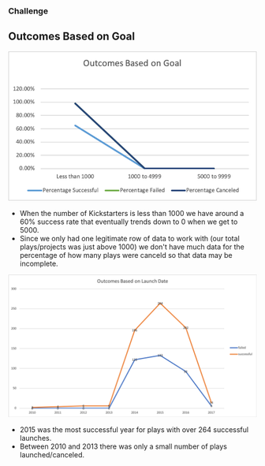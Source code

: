 ### Challenge
## Outcomes Based on Goal
![alt text](outcomes-based-on-goal.png "Title")
- When the number of Kickstarters is less than 1000 we have around a 60% success rate that eventually trends down to 0 when we get to 5000.
- Since we only had one legitimate row of data to work with (our total plays/projects was just above 1000) we don't have much data for the percentage of how many plays were canceld so that data may be incomplete. 


![alt text](outcomes-based-on-launch-date.png "Title")
- 2015 was the most successful year for plays with over 264 successful launches.
- Between 2010 and 2013 there was only a small number of plays launched/canceled.